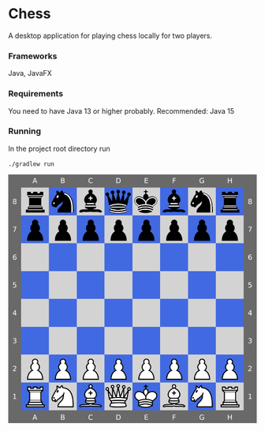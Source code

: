 # Chess
A desktop application for playing chess locally for two players.

### Frameworks
Java, JavaFX

### Requirements
You need to have Java 13 or higher probably. Recommended: Java 15

### Running
In the project root directory run
```
./gradlew run
```

![](image/board.png)